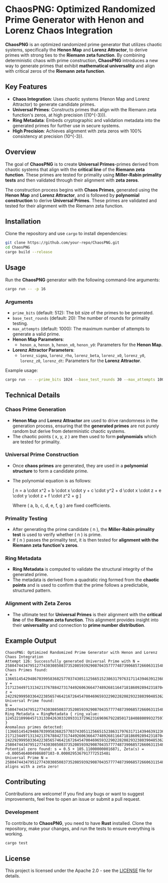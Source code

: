 
# ChaosPNG: Optimized Randomized Prime Generator with Henon and Lorenz Chaos Integration

**ChaosPNG** is an optimized randomized prime generator that utilizes chaotic systems, specifically the **Henon Map** and **Lorenz Attractor**, to derive primes with strong ties to the **Riemann zeta function**. By combining deterministic chaos with prime construction, **ChaosPNG** introduces a new way to generate primes that exhibit **mathematical universality** and align with critical zeros of the **Riemann zeta function**.

## Key Features

- **Chaos Integration**: Uses chaotic systems (Henon Map and Lorenz Attractor) to generate candidate primes.
- **Universal Primes**: Constructs primes that align with the Riemann zeta function's zeros, at high precision (\(10^{-3}\)).
- **Ring Metadata**: Embeds cryptographic and validation metadata into the generated primes for further use in secure systems.
- **High Precision**: Achieves alignment with zeta zeros with 100% consistency at precision \(10^{-3}\).

## Overview

The goal of **ChaosPNG** is to create **Universal Primes**-primes derived from chaotic systems that align with the **critical line** of the **Riemann zeta function**. These primes are tested for primality using **Miller-Rabin primality tests** and then validated through their alignment with **zeta zeros**.

The construction process begins with **Chaos Primes**, generated using the **Henon Map** and **Lorenz Attractor**, and is followed by **polynomial construction** to derive **Universal Primes**. These primes are validated and tested for their alignment with the Riemann zeta function.

## Installation

Clone the repository and use `cargo` to install dependencies:

```bash
git clone https://github.com/your-repo/ChaosPNG.git
cd ChaosPNG
cargo build --release
```

## Usage

Run the **ChaosPNG** generator with the following command-line arguments:

```bash
cargo run -- -p 16
```

### Arguments

- `prime_bits` (default: 512): The bit size of the primes to be generated.
- `base_test_rounds` (default: 20): The number of rounds for primality testing.
- `max_attempts` (default: 1000): The maximum number of attempts to generate a valid prime.
- **Henon Map Parameters**:
  - `henon_a`, `henon_b`, `henon_x0`, `henon_y0`: Parameters for the **Henon Map**.
- **Lorenz Attractor Parameters**:
  - `lorenz_sigma`, `lorenz_rho`, `lorenz_beta`, `lorenz_x0`, `lorenz_y0`, `lorenz_z0`, `lorenz_dt`: Parameters for the **Lorenz Attractor**.

Example usage:

```bash
cargo run -- --prime_bits 1024 --base_test_rounds 30 --max_attempts 1000 --henon_a 1.4 --henon_b 0.3 --henon_x0 0.1 --henon_y0 0.3
```

## Technical Details

### **Chaos Prime Generation**
- **Henon Map** and **Lorenz Attractor** are used to drive randomness in the generation process, ensuring that the **generated primes** are not purely random but derive from deterministic chaotic systems.
- The chaotic points \( x, y, z \) are then used to form **polynomials** which are tested for primality.

### **Universal Prime Construction**
- Once **chaos primes** are generated, they are used in a **polynomial structure** to form a candidate prime.
- The polynomial equation is as follows:

  \[
  n = a \cdot x^2 + b \cdot x \cdot y + c \cdot y^2 + d \cdot x \cdot z + e \cdot y \cdot z + f \cdot z^2 + g
  \]

  Where \( a, b, c, d, e, f, g \) are fixed coefficients.

### **Primality Testing**
- After generating the prime candidate \( n \), the **Miller-Rabin primality test** is used to verify whether \( n \) is prime.
- If \( n \) passes the primality test, it is then tested for **alignment with the Riemann zeta function's zeros**.

### **Ring Metadata**
- **Ring Metadata** is computed to validate the structural integrity of the generated prime.
- The metadata is derived from a quadratic ring formed from the **chaotic points** and is used to confirm that the prime follows a predictable, structured pattern.

### **Alignment with Zeta Zeros**
- The ultimate test for **Universal Primes** is their alignment with the **critical line** of the **Riemann zeta function**. This alignment provides insight into their **universality** and connection to **prime number distribution**.

## Example Output

```
ChaosPNG: Optimized Randomized Prime Generator with Henon and Lorenz Chaos Integration
Attempt 126: Successfully generated Universal Prime with N = 2580474434795127743030850837352085939290870435777748739068572660631154816382847047769230382395134614444690078540432600583433150411452852550806303166979651884685386776625810903
Chaos Primes found:
x = 136651454294867039958368257703743051125665152386317976317114394639123603210080881472749
y = 217123449713134213767884273174492606366477489268116471818609289423187049053755295084347
z = 242292999503364223856574642167264547004696593229022820829323803904853627353754083547553
Universal Prime found:
N = 2580474434795127743030850837352085939290870435777748739068572660631154816382847047769230382395134614444690078540432600583433150411452852550806303166979651884685386776625810903
Ring Metadata = RingMetadata { ring_value: 124522109984571313304263033209331372962316969679228501718408800993275978754179943063932610231286416039165056561648692784580808037136051414690833818974845783583160496946425868 }
Anomalous primes detected: [136651454294867039958368257703743051125665152386317976317114394639123603210080881472749, 217123449713134213767884273174492606366477489268116471818609289423187049053755295084347, 242292999503364223856574642167264547004696593229022820829323803904853627353754083547553, 2580474434795127743030850837352085939290870435777748739068572660631154816382847047769230382395134614444690078540432600583433150411452852550806303166979651884685386776625810903
Potential zero found: s = 0.5 + 105.11000000001687i, Zeta(s) = -0.0005464004986807103-0.000029536791777251548i
Universal Prime N = 2580474434795127743030850837352085939290870435777748739068572660631154816382847047769230382395134614444690078540432600583433150411452852550806303166979651884685386776625810903 aligns with a zeta zero!
```

## Contributing

Contributions are welcome! If you find any bugs or want to suggest improvements, feel free to open an issue or submit a pull request.

### Development
To contribute to **ChaosPNG**, you need to have **Rust** installed. Clone the repository, make your changes, and run the tests to ensure everything is working.

```bash
cargo test
```

## License

This project is licensed under the Apache 2.0 - see the [LICENSE](LICENSE) file for details.

